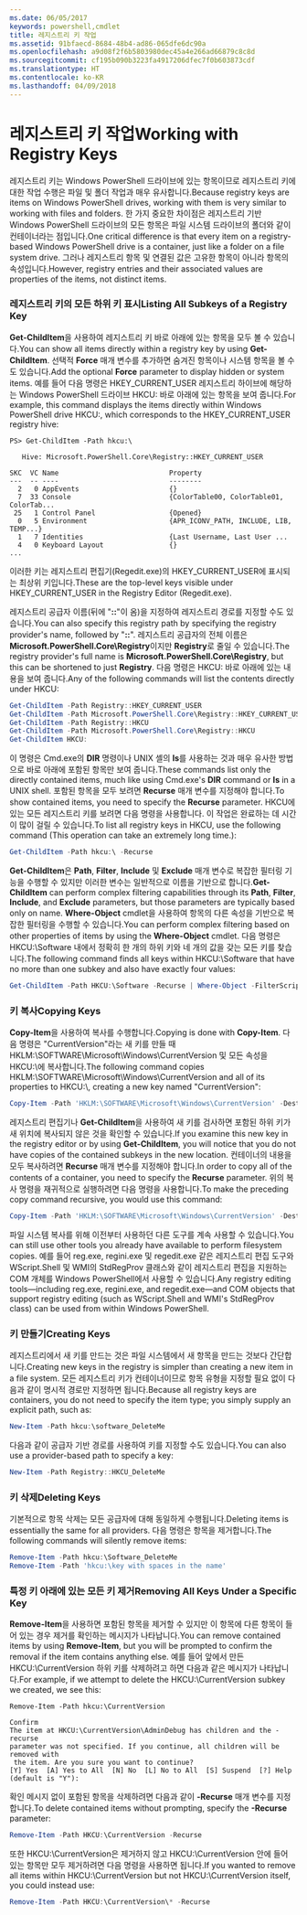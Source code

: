 ```yaml
---
ms.date: 06/05/2017
keywords: powershell,cmdlet
title: 레지스트리 키 작업
ms.assetid: 91bfaecd-8684-48b4-ad86-065dfe6dc90a
ms.openlocfilehash: a9d08f2f6b5803980dec45a4e266ad66879c8c8d
ms.sourcegitcommit: cf195b090b3223fa4917206dfec7f0b603873cdf
ms.translationtype: HT
ms.contentlocale: ko-KR
ms.lasthandoff: 04/09/2018
---
```

# <a name="working-with-registry-keys"></a><span data-ttu-id="d3fd3-103">레지스트리 키 작업</span><span class="sxs-lookup"><span data-stu-id="d3fd3-103">Working with Registry Keys</span></span>

<span data-ttu-id="d3fd3-104">레지스트리 키는 Windows PowerShell 드라이브에 있는 항목이므로 레지스트리 키에 대한 작업 수행은 파일 및 폴더 작업과 매우 유사합니다.</span><span class="sxs-lookup"><span data-stu-id="d3fd3-104">Because registry keys are items on Windows PowerShell drives, working with them is very similar to working with files and folders.</span></span> <span data-ttu-id="d3fd3-105">한 가지 중요한 차이점은 레지스트리 기반 Windows PowerShell 드라이브의 모든 항목은 파일 시스템 드라이브의 폴더와 같이 컨테이너라는 점입니다.</span><span class="sxs-lookup"><span data-stu-id="d3fd3-105">One critical difference is that every item on a registry-based Windows PowerShell drive is a container, just like a folder on a file system drive.</span></span> <span data-ttu-id="d3fd3-106">그러나 레지스트리 항목 및 연결된 값은 고유한 항목이 아니라 항목의 속성입니다.</span><span class="sxs-lookup"><span data-stu-id="d3fd3-106">However, registry entries and their associated values are properties of the items, not distinct items.</span></span>

### <a name="listing-all-subkeys-of-a-registry-key"></a><span data-ttu-id="d3fd3-107">레지스트리 키의 모든 하위 키 표시</span><span class="sxs-lookup"><span data-stu-id="d3fd3-107">Listing All Subkeys of a Registry Key</span></span>

<span data-ttu-id="d3fd3-108">**Get-ChildItem**을 사용하여 레지스트리 키 바로 아래에 있는 항목을 모두 볼 수 있습니다.</span><span class="sxs-lookup"><span data-stu-id="d3fd3-108">You can show all items directly within a registry key by using **Get-ChildItem**.</span></span> <span data-ttu-id="d3fd3-109">선택적 **Force** 매개 변수를 추가하면 숨겨진 항목이나 시스템 항목을 볼 수도 있습니다.</span><span class="sxs-lookup"><span data-stu-id="d3fd3-109">Add the optional **Force** parameter to display hidden or system items.</span></span> <span data-ttu-id="d3fd3-110">예를 들어 다음 명령은 HKEY_CURRENT_USER 레지스트리 하이브에 해당하는 Windows PowerShell 드라이브 HKCU: 바로 아래에 있는 항목을 보여 줍니다.</span><span class="sxs-lookup"><span data-stu-id="d3fd3-110">For example, this command displays the items directly within Windows PowerShell drive HKCU:, which corresponds to the HKEY_CURRENT_USER registry hive:</span></span>

```
PS> Get-ChildItem -Path hkcu:\

   Hive: Microsoft.PowerShell.Core\Registry::HKEY_CURRENT_USER

SKC  VC Name                           Property
---  -- ----                           --------
  2   0 AppEvents                      {}
  7  33 Console                        {ColorTable00, ColorTable01, ColorTab...
 25   1 Control Panel                  {Opened}
  0   5 Environment                    {APR_ICONV_PATH, INCLUDE, LIB, TEMP...}
  1   7 Identities                     {Last Username, Last User ...
  4   0 Keyboard Layout                {}
...
```

<span data-ttu-id="d3fd3-111">이러한 키는 레지스트리 편집기(Regedit.exe)의 HKEY_CURRENT_USER에 표시되는 최상위 키입니다.</span><span class="sxs-lookup"><span data-stu-id="d3fd3-111">These are the top-level keys visible under HKEY_CURRENT_USER in the Registry Editor (Regedit.exe).</span></span>

<span data-ttu-id="d3fd3-112">레지스트리 공급자 이름(뒤에 "**::**"이 옴)을 지정하여 레지스트리 경로를 지정할 수도 있습니다.</span><span class="sxs-lookup"><span data-stu-id="d3fd3-112">You can also specify this registry path by specifying the registry provider's name, followed by "**::**".</span></span> <span data-ttu-id="d3fd3-113">레지스트리 공급자의 전체 이름은 **Microsoft.PowerShell.Core\\Registry**이지만 **Registry**로 줄일 수 있습니다.</span><span class="sxs-lookup"><span data-stu-id="d3fd3-113">The registry provider's full name is **Microsoft.PowerShell.Core\\Registry**, but this can be shortened to just **Registry**.</span></span> <span data-ttu-id="d3fd3-114">다음 명령은 HKCU: 바로 아래에 있는 내용을 보여 줍니다.</span><span class="sxs-lookup"><span data-stu-id="d3fd3-114">Any of the following commands will list the contents directly under HKCU:</span></span>

```powershell
Get-ChildItem -Path Registry::HKEY_CURRENT_USER
Get-ChildItem -Path Microsoft.PowerShell.Core\Registry::HKEY_CURRENT_USER
Get-ChildItem -Path Registry::HKCU
Get-ChildItem -Path Microsoft.PowerShell.Core\Registry::HKCU
Get-ChildItem HKCU:
```

<span data-ttu-id="d3fd3-115">이 명령은 Cmd.exe의 **DIR** 명령이나 UNIX 셸의 **ls**를 사용하는 것과 매우 유사한 방법으로 바로 아래에 포함된 항목만 보여 줍니다.</span><span class="sxs-lookup"><span data-stu-id="d3fd3-115">These commands list only the directly contained items, much like using Cmd.exe's **DIR** command or **ls** in a UNIX shell.</span></span> <span data-ttu-id="d3fd3-116">포함된 항목을 모두 보려면 **Recurse** 매개 변수를 지정해야 합니다.</span><span class="sxs-lookup"><span data-stu-id="d3fd3-116">To show contained items, you need to specify the **Recurse** parameter.</span></span> <span data-ttu-id="d3fd3-117">HKCU에 있는 모든 레지스트리 키를 보려면 다음 명령을 사용합니다. 이 작업은 완료하는 데 시간이 많이 걸릴 수 있습니다.</span><span class="sxs-lookup"><span data-stu-id="d3fd3-117">To list all registry keys in HKCU, use the following command (This operation can take an extremely long time.):</span></span>

```powershell
Get-ChildItem -Path hkcu:\ -Recurse
```

<span data-ttu-id="d3fd3-118">**Get-ChildItem**은 **Path**, **Filter**, **Include** 및 **Exclude** 매개 변수로 복잡한 필터링 기능을 수행할 수 있지만 이러한 변수는 일반적으로 이름을 기반으로 합니다.</span><span class="sxs-lookup"><span data-stu-id="d3fd3-118">**Get-ChildItem** can perform complex filtering capabilities through its **Path**, **Filter**, **Include**, and **Exclude** parameters, but those parameters are typically based only on name.</span></span> <span data-ttu-id="d3fd3-119">**Where-Object** cmdlet을 사용하여 항목의 다른 속성을 기반으로 복잡한 필터링을 수행할 수 있습니다.</span><span class="sxs-lookup"><span data-stu-id="d3fd3-119">You can perform complex filtering based on other properties of items by using the **Where-Object** cmdlet.</span></span> <span data-ttu-id="d3fd3-120">다음 명령은 HKCU:\\Software 내에서 정확히 한 개의 하위 키와 네 개의 값을 갖는 모든 키를 찾습니다.</span><span class="sxs-lookup"><span data-stu-id="d3fd3-120">The following command finds all keys within HKCU:\\Software that have no more than one subkey and also have exactly four values:</span></span>

```powershell
Get-ChildItem -Path HKCU:\Software -Recurse | Where-Object -FilterScript {($_.SubKeyCount -le 1) -and ($_.ValueCount -eq 4) }
```

### <a name="copying-keys"></a><span data-ttu-id="d3fd3-121">키 복사</span><span class="sxs-lookup"><span data-stu-id="d3fd3-121">Copying Keys</span></span>

<span data-ttu-id="d3fd3-122">**Copy-Item**을 사용하여 복사를 수행합니다.</span><span class="sxs-lookup"><span data-stu-id="d3fd3-122">Copying is done with **Copy-Item**.</span></span> <span data-ttu-id="d3fd3-123">다음 명령은 "CurrentVersion"라는 새 키를 만들 때 HKLM:\\SOFTWARE\\Microsoft\\Windows\\CurrentVersion 및 모든 속성을 HKCU:\\에 복사합니다.</span><span class="sxs-lookup"><span data-stu-id="d3fd3-123">The following command copies HKLM:\\SOFTWARE\\Microsoft\\Windows\\CurrentVersion and all of its properties to HKCU:\\, creating a new key named "CurrentVersion":</span></span>

```powershell
Copy-Item -Path 'HKLM:\SOFTWARE\Microsoft\Windows\CurrentVersion' -Destination hkcu:
```

<span data-ttu-id="d3fd3-124">레지스트리 편집기나 **Get-ChildItem**을 사용하여 새 키를 검사하면 포함된 하위 키가 새 위치에 복사되지 않은 것을 확인할 수 있습니다.</span><span class="sxs-lookup"><span data-stu-id="d3fd3-124">If you examine this new key in the registry editor or by using **Get-ChildItem**, you will notice that you do not have copies of the contained subkeys in the new location.</span></span> <span data-ttu-id="d3fd3-125">컨테이너의 내용을 모두 복사하려면 **Recurse** 매개 변수를 지정해야 합니다.</span><span class="sxs-lookup"><span data-stu-id="d3fd3-125">In order to copy all of the contents of a container, you need to specify the **Recurse** parameter.</span></span> <span data-ttu-id="d3fd3-126">위의 복사 명령을 재귀적으로 실행하려면 다음 명령을 사용합니다.</span><span class="sxs-lookup"><span data-stu-id="d3fd3-126">To make the preceding copy command recursive, you would use this command:</span></span>

```powershell
Copy-Item -Path 'HKLM:\SOFTWARE\Microsoft\Windows\CurrentVersion' -Destination hkcu: -Recurse
```

<span data-ttu-id="d3fd3-127">파일 시스템 복사를 위해 이전부터 사용하던 다른 도구를 계속 사용할 수 있습니다.</span><span class="sxs-lookup"><span data-stu-id="d3fd3-127">You can still use other tools you already have available to perform filesystem copies.</span></span> <span data-ttu-id="d3fd3-128">예를 들어 reg.exe, regini.exe 및 regedit.exe 같은 레지스트리 편집 도구와 WScript.Shell 및 WMI의 StdRegProv 클래스와 같이 레지스트리 편집을 지원하는 COM 개체를 Windows PowerShell에서 사용할 수 있습니다.</span><span class="sxs-lookup"><span data-stu-id="d3fd3-128">Any registry editing tools—including reg.exe, regini.exe, and regedit.exe—and COM objects that support registry editing (such as WScript.Shell and WMI's StdRegProv class) can be used from within Windows PowerShell.</span></span>

### <a name="creating-keys"></a><span data-ttu-id="d3fd3-129">키 만들기</span><span class="sxs-lookup"><span data-stu-id="d3fd3-129">Creating Keys</span></span>

<span data-ttu-id="d3fd3-130">레지스트리에서 새 키를 만드는 것은 파일 시스템에서 새 항목을 만드는 것보다 간단합니다.</span><span class="sxs-lookup"><span data-stu-id="d3fd3-130">Creating new keys in the registry is simpler than creating a new item in a file system.</span></span> <span data-ttu-id="d3fd3-131">모든 레지스트리 키가 컨테이너이므로 항목 유형을 지정할 필요 없이 다음과 같이 명시적 경로만 지정하면 됩니다.</span><span class="sxs-lookup"><span data-stu-id="d3fd3-131">Because all registry keys are containers, you do not need to specify the item type; you simply supply an explicit path, such as:</span></span>

```powershell
New-Item -Path hkcu:\software_DeleteMe
```

<span data-ttu-id="d3fd3-132">다음과 같이 공급자 기반 경로를 사용하여 키를 지정할 수도 있습니다.</span><span class="sxs-lookup"><span data-stu-id="d3fd3-132">You can also use a provider-based path to specify a key:</span></span>

```powershell
New-Item -Path Registry::HKCU_DeleteMe
```

### <a name="deleting-keys"></a><span data-ttu-id="d3fd3-133">키 삭제</span><span class="sxs-lookup"><span data-stu-id="d3fd3-133">Deleting Keys</span></span>

<span data-ttu-id="d3fd3-134">기본적으로 항목 삭제는 모든 공급자에 대해 동일하게 수행됩니다.</span><span class="sxs-lookup"><span data-stu-id="d3fd3-134">Deleting items is essentially the same for all providers.</span></span> <span data-ttu-id="d3fd3-135">다음 명령은 항목을 제거합니다.</span><span class="sxs-lookup"><span data-stu-id="d3fd3-135">The following commands will silently remove items:</span></span>

```powershell
Remove-Item -Path hkcu:\Software_DeleteMe
Remove-Item -Path 'hkcu:\key with spaces in the name'
```

### <a name="removing-all-keys-under-a-specific-key"></a><span data-ttu-id="d3fd3-136">특정 키 아래에 있는 모든 키 제거</span><span class="sxs-lookup"><span data-stu-id="d3fd3-136">Removing All Keys Under a Specific Key</span></span>

<span data-ttu-id="d3fd3-137">**Remove-Item**을 사용하면 포함된 항목을 제거할 수 있지만 이 항목에 다른 항목이 들어 있는 경우 제거를 확인하는 메시지가 나타납니다.</span><span class="sxs-lookup"><span data-stu-id="d3fd3-137">You can remove contained items by using **Remove-Item**, but you will be prompted to confirm the removal if the item contains anything else.</span></span> <span data-ttu-id="d3fd3-138">예를 들어 앞에서 만든 HKCU:\\CurrentVersion 하위 키를 삭제하려고 하면 다음과 같은 메시지가 나타납니다.</span><span class="sxs-lookup"><span data-stu-id="d3fd3-138">For example, if we attempt to delete the HKCU:\\CurrentVersion subkey we created, we see this:</span></span>

```
Remove-Item -Path hkcu:\CurrentVersion

Confirm
The item at HKCU:\CurrentVersion\AdminDebug has children and the -recurse
parameter was not specified. If you continue, all children will be removed with
 the item. Are you sure you want to continue?
[Y] Yes  [A] Yes to All  [N] No  [L] No to All  [S] Suspend  [?] Help
(default is "Y"):
```

<span data-ttu-id="d3fd3-139">확인 메시지 없이 포함된 항목을 삭제하려면 다음과 같이 **-Recurse** 매개 변수를 지정합니다.</span><span class="sxs-lookup"><span data-stu-id="d3fd3-139">To delete contained items without prompting, specify the **-Recurse** parameter:</span></span>

```powershell
Remove-Item -Path HKCU:\CurrentVersion -Recurse
```

<span data-ttu-id="d3fd3-140">또한 HKCU:\\CurrentVersion은 제거하지 않고 HKCU:\\CurrentVersion 안에 들어 있는 항목만 모두 제거하려면 다음 명령을 사용하면 됩니다.</span><span class="sxs-lookup"><span data-stu-id="d3fd3-140">If you wanted to remove all items within HKCU:\\CurrentVersion but not HKCU:\\CurrentVersion itself, you could instead use:</span></span>

```powershell
Remove-Item -Path HKCU:\CurrentVersion\* -Recurse
```